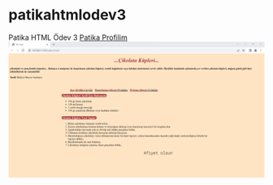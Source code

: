 # patikahtmlodev3
Patika HTML Ödev 3
[Patika Profilim](https://app.patika.dev/bcu)
![odev resmi](https://github.com/cryptobcu/patikahtmlodev3/blob/main/odev3/odev3.png)

